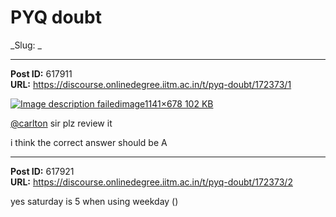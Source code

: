 # PYQ doubt
_Slug: _

---
**Post ID:** 617911  
**URL:** https://discourse.onlinedegree.iitm.ac.in/t/pyq-doubt/172373/1  

[![Image description failed](https://europe1.discourse-cdn.com/flex013/uploads/iitm/optimized/3X/1/1/1147fa7bca00db3d2085d116f674364128961293_2_690x410.jpeg)image1141×678 102 KB](https://europe1.discourse-cdn.com/flex013/uploads/iitm/original/3X/1/1/1147fa7bca00db3d2085d116f674364128961293.jpeg)


[@carlton](/u/carlton) sir plz review it


i think the correct answer should be A

---
**Post ID:** 617921  
**URL:** https://discourse.onlinedegree.iitm.ac.in/t/pyq-doubt/172373/2  

yes saturday is 5 when using weekday ()

